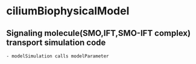 # ciliumBiophysicalModel

## Signaling molecule(SMO,IFT,SMO-IFT complex) transport simulation code 
	- modelSimulation calls modelParameter